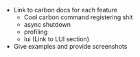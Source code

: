 - Link to carbon docs for each feature
  - Cool carbon command registering shit
  - async shutdown
  - profiling
  - lui (Link to LUI section)
- Give examples and provide screenshots

